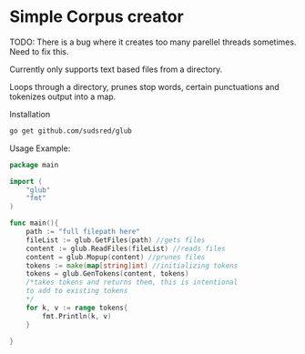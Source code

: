 # Simple Corpus creator

TODO: There is a bug where it creates too many parellel threads sometimes. Need to fix this.

Currently only supports text based files from a directory.

Loops through a directory, prunes stop words, certain punctuations and 
tokenizes output into a map.

Installation

```sh
go get github.com/sudsred/glub
```

Usage Example:

```go
package main

import (
	"glub"
	"fmt"
)

func main(){
	path := "full filepath here"
	fileList := glub.GetFiles(path) //gets files
	content := glub.ReadFiles(fileList) //reads files
	content = glub.Mopup(content) //prunes files
	tokens := make(map[string]int) //initializing tokens
	tokens = glub.GenTokens(content, tokens) 
	/*takes tokens and returns them, this is intentional
	to add to existing tokens
	*/
	for k, v := range tokens{
		fmt.Println(k, v)
	}

}
```
